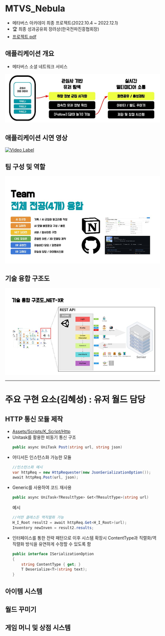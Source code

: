 # MTVS_Nebula
  - 메타버스 아카데미 최종 프로젝트(2022.10.4 ~ 2022.12.1)  
  - 🏆 최종 성과공유회 장려상(한국전파진흥협회장)  
  - [프로젝트 pdf](https://github.com/mass1129/MTVS_Nebula/blob/mass7/Image/52Hertz_Nebula_MTVS.pdf) 

## 애플리케이션 개요
  - 메타버스 소셜 네트워크 서비스  
  <img src="Image/ppt_intro.jpg" width="800px">  

## 애플리케이션 시연 영상
[![Video Label](http://img.youtube.com/vi/CWq_pdrmocA/0.jpg)](https://youtu.be/CWq_pdrmocA)
      

## 팀 구성 및 역할
<img src="Image/ppt_team.jpg" width="800px">  

## 기술 융합 구조도
<img src="Image/ppt_xrStructure.jpg" width="800px">  

----
# 주요 구현 요소(김혜성) : 유저 월드 담당

## HTTP 통신 모듈 제작  
  - [Assets/Scripts/K_Script/Http](https://github.com/mass1129/MTVS_Nebula/tree/mass7/Assets/Scripts/K_Script/Http)  
  - Unitask를 활용한 비동기 통신 구조   
    ```C#
    public async UniTask Post(string url, string json)
    ```
  - 어디서든 인스턴스화 가능한 모듈  
    ```C#
    //인스턴스화 예시  
    var httpReq = new HttpRequester(new JsonSerializationOption());
    await httpReq.Post(url, json);
    ```
  - Generic를 사용하여 코드 재사용  
    ```C#
    public async UniTask<TResultType> Get<TResultType>(string url)
    ```
    예시  
    ```C#
    //어떤 클래스든 역직렬화 가능
    H_I_Root result2 = await httpReq.Get<H_I_Root>(url);
    Inventory newInven = result2.results;
    ```
  - 인터페이스를 통한 전략 패턴으로 이후 시스템 확장시 ContentType과 직렬화/역직렬화 방식을 유연하게 수정할 수 있도록 함  
    ```C#
    public interface ISerializationOption
    {   
        string ContentType { get; }
        T Deserialize<T>(string text);
    }
    ```
## 아이템 시스템  

## 월드 꾸미기

## 게임 머니 및 상점 시스템
